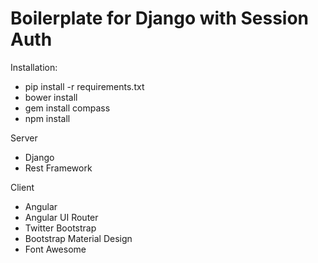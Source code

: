 Boilerplate for Django with Session Auth
========================================

Installation:
 * pip install -r requirements.txt
 * bower install
 * gem install compass
 * npm install

Server
 * Django
 * Rest Framework

Client
 * Angular
 * Angular UI Router
 * Twitter Bootstrap
 * Bootstrap Material Design
 * Font Awesome

